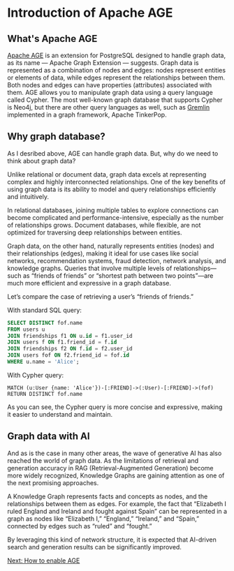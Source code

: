 # Introduction of Apache AGE

## What's Apache AGE

[Apache AGE](https://age.apache.org) is an extension for PostgreSQL designed to handle graph data, as its name — Apache Graph Extension — suggests.
Graph data is represented as a combination of nodes and edges: nodes represent entities or elements of data, while edges represent the relationships between them.
Both nodes and edges can have properties (attributes) associated with them. AGE allows you to manipulate graph data using a query language called Cypher.
The most well-known graph database that supports Cypher is Neo4j, but there are other query languages as well, such as [Gremlin](https://tinkerpop.apache.org/gremlin.html) implemented in a graph framework, Apache TinkerPop.

## Why graph database?
As I desribed above, AGE can handle graph data. But, why do we need to think about graph data?

Unlike relational or document data, graph data excels at representing complex and highly interconnected relationships. One of the key benefits of using graph data is its ability to model and query relationships efficiently and intuitively.

In relational databases, joining multiple tables to explore connections can become complicated and performance-intensive, especially as the number of relationships grows. Document databases, while flexible, are not optimized for traversing deep relationships between entities.

Graph data, on the other hand, naturally represents entities (nodes) and their relationships (edges), making it ideal for use cases like social networks, recommendation systems, fraud detection, network analysis, and knowledge graphs. Queries that involve multiple levels of relationships—such as “friends of friends” or “shortest path between two points”—are much more efficient and expressive in a graph database.

Let’s compare the case of retrieving a user’s “friends of friends.”

With standard SQL query:

```sql
SELECT DISTINCT fof.name
FROM users u
JOIN friendships f1 ON u.id = f1.user_id
JOIN users f ON f1.friend_id = f.id
JOIN friendships f2 ON f.id = f2.user_id
JOIN users fof ON f2.friend_id = fof.id
WHERE u.name = 'Alice';
```

With Cypher query:
```
MATCH (u:User {name: 'Alice'})-[:FRIEND]->(:User)-[:FRIEND]->(fof)
RETURN DISTINCT fof.name
```

As you can see, the Cypher query is more concise and expressive, making it easier to understand and maintain.

## Graph data with AI

And as is the case in many other areas, the wave of generative AI has also reached the world of graph data.
As the limitations of retrieval and generation accuracy in RAG (Retrieval-Augmented Generation) become more widely recognized, Knowledge Graphs are gaining attention as one of the next promising approaches.

A Knowledge Graph represents facts and concepts as nodes, and the relationships between them as edges.
For example, the fact that “Elizabeth I ruled England and Ireland and fought against Spain” can be represented in a graph as nodes like “Elizabeth I,” “England,” “Ireland,” and “Spain,” connected by edges such as “ruled” and “fought.”

By leveraging this kind of network structure, it is expected that AI-driven search and generation results can be significantly improved.

[Next: How to enable AGE](02_enablement.md)
